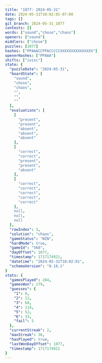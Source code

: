 ```yaml
---
title: "1077: 2024-05-31"
date: 2024-05-31T10:02:01-07:00
tags: []
git_branch: 2024-05-31_1077
contests: []
words: ["sound","chose","chaos"]
openers: ["sound"]
middlers: ["chose"]
puzzles: [1077]
hashes: ["PPAAACCPPACCCCCXXXXXXXXXXXXXXX"]
openerHashes: ["PPAAA"]
shifts: ["ioixc"]
state: {
  "puzzleDate": "2024-05-31",
  "boardState": [
    "sound",
    "chose",
    "chaos",
    "",
    "",
    ""
  ],
  "evaluations": [
    [
      "present",
      "present",
      "absent",
      "absent",
      "absent"
    ],
    [
      "correct",
      "correct",
      "present",
      "present",
      "absent"
    ],
    [
      "correct",
      "correct",
      "correct",
      "correct",
      "correct"
    ],
    null,
    null,
    null
  ],
  "rowIndex": 3,
  "solution": "chaos",
  "gameStatus": "WIN",
  "hardMode": true,
  "gameId": "568",
  "dayOffset": 1077,
  "timestamp": 1717174921,
  "datetime": "2024-05-31T10:02:01",
  "schemaVersion": "0.18.1"
}
stats: {
  "gamesPlayed": 284,
  "gamesWon": 279,
  "guesses": {
    "1": 0,
    "2": 12,
    "3": 68,
    "4": 114,
    "5": 52,
    "6": 33,
    "fail": 5
  },
  "currentStreak": 2,
  "maxStreak": 36,
  "hasPlayed": true,
  "lastWonDayOffset": 1077,
  "timestamp": 1717174921
}
---
```

<!-- more -->
